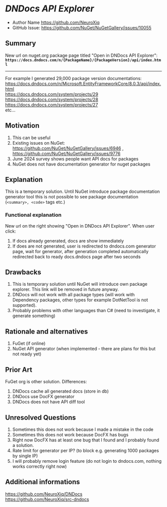 # ***DNDocs API Explorer***
<!-- Replace `Title` with an appropriate title for your design -->

- Author Name https://github.com/NeuroXiq
- GitHub Issue: https://github.com/NuGet/NuGetGallery/issues/10055

## Summary

New url on nuget.org package page titled "Open in DNDocs API Explorer": 
**`https://docs.dndocs.com/n/{PackageName}/{PackageVersion}/api/index.html`** 

---
For example I generated 29,000 package version documentations: \
https://docs.dndocs.com/n/Microsoft.EntityFrameworkCore/8.0.3/api/index.html \
https://docs.dndocs.com/system/projects/29 \
https://docs.dndocs.com/system/projects/28 \
https://docs.dndocs.com/system/projects/27 \
etc...


## Motivation 
1. This can be useful
2. Existing issues on NuGet: https://github.com/NuGet/NuGetGallery/issues/6946 , https://github.com/NuGet/NuGetGallery/issues/9776
3. June 2024 survey shows people want API docs for packages
4. NuGet does not have documentation generator for nuget packages

## Explanation
This is a temporary solution. Until NuGet introduce package documentation generator tool 
this is not possible to see package documentation (`<summary>, <code>`  tags etc.)

### Functional explanation
New url on the right showing "Open in DNDocs API Explorer". When user
click:
1. If docs already generated, docs are show immediately
2. If does are not generated, user is redirected to dndocs.com generator page, wait for generator, after generation completed automatically redirected back to ready docs.dndocs page after two seconds 

## Drawbacks
1. This is temporary solution until NuGet will introduce own package explorer. This link will be removed in future anyway.
2. DNDocs will not work with all package types (will work with Dependency packages, other types for example DotNetTool is not supported).
3. Probably problems with other languages than C# (need to investigate, it generate something)

## Rationale and alternatives
1. FuGet (if online)
2. NuGet API generator (when implemented - there are plans for this but not ready yet)

## Prior Art
FuGet org is other solution.
Differences:
1. DNDocs cache all generated docs (store in db)
2. DNDocs use DocFX generator
3. DNDocs does not have API diff tool

## Unresolved Questions

1. Sometimes this does not work because I made a mistake in the code
2. Sometimes this does not work because DocFX has bugs
3. Right now DocFX has at least one bug that I found and I probably found a solution.
4. Rate limit for generator per IP? (to block e.g. generating 1000 packages by single IP)
5. I will probably remove login feature (do not login to dndocs.com, nothing works correctly right now)

## Additional informations
https://github.com/NeuroXiq/DNDocs \
https://github.com/NeuroXiq/src-dndocs
